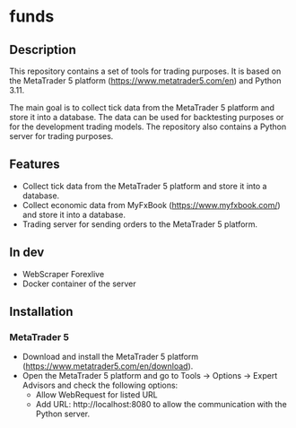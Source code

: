 # funds

## Description
This repository contains a set of tools for trading purposes.
It is based on the MetaTrader 5 platform (https://www.metatrader5.com/en) and Python 3.11.

The main goal is to collect tick data from the MetaTrader 5 platform and store it into a database. 
The data can be used for backtesting purposes or for the development trading models.
The repository also contains a Python server for trading purposes.

## Features
- Collect tick data from the MetaTrader 5 platform and store it into a database.
- Collect economic data from MyFxBook (https://www.myfxbook.com/) and store it into a database.
- Trading server for sending orders to the MetaTrader 5 platform.

## In dev
- WebScraper Forexlive
- Docker container of the server

## Installation
### MetaTrader 5
- Download and install the MetaTrader 5 platform (https://www.metatrader5.com/en/download).
- Open the MetaTrader 5 platform and go to Tools -> Options -> Expert Advisors and check the following options:
  - Allow WebRequest for listed URL
  - Add URL: http://localhost:8080 to allow the communication with the Python server.
